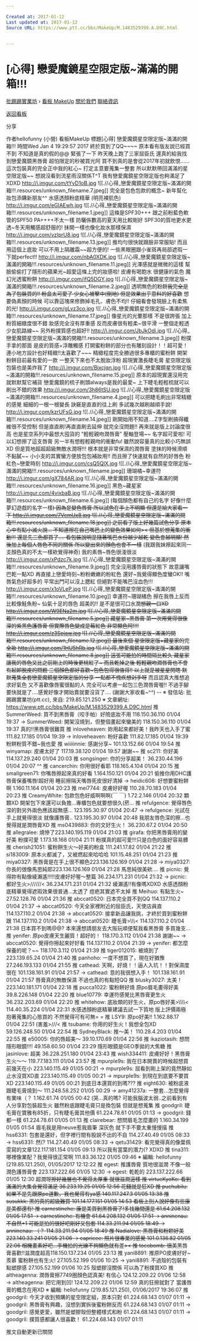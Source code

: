 ```yaml
---

Created at: 2017-01-12
Last updated at: 2017-01-12
Source URL: https://www.ptt.cc/bbs/MakeUp/M.1483529399.A.D9C.html


---
```


# [心得] 戀愛魔鏡星空限定版~滿滿的開箱!!!


[批踢踢實業坊](https://www.ptt.cc/) › [看板 MakeUp](https://www.ptt.cc/bbs/MakeUp/index.html) [關於我們](https://www.ptt.cc/about.html) [聯絡資訊](https://www.ptt.cc/contact.html)

[返回看板](https://www.ptt.cc/bbs/MakeUp/index.html)

分享

作者hellofunny (小營)
看板MakeUp
標題\[心得\] 戀愛魔鏡星空限定版~滿滿的開箱!!!
時間Wed Jan 4 19:29:57 2017
終於買到了QQ~~~~ 原本看有版友說已經買不到 不知道是真的假的@@ 緊張了一下 昨天晚上跑了三家屈臣氏 還真的給我找到戀愛魔鏡黑唇膏 超怕限定的秒被買光阿 買不到真的是會從2017年初就飲恨...... 這次包裝真的完全正中我的紅心~ 打定主意要蒐集一整套 所以默默帶回滿滿的星空限定版~~ 想說沒看到流星雨沒關係T^T 我有戀愛魔鏡星空限定版也夠滿足了XDXD <http://i.imgur.com/tYvD1oB.jpg>
![[.//心得_戀愛魔鏡星空限定版~滿滿的開箱!!!.resources/unknown_filename.7.jpeg]]
完全是包色包款的概念~ 新年幫化妝包添購新朋友^^ 水感透顏粉底精華 (明亮裸肌色) <http://i.imgur.com/eGlAEwh.jpg>
![[.//心得_戀愛魔鏡星空限定版~滿滿的開箱!!!.resources/unknown_filename.1.jpeg]]
這條是SPF30+++ 跟之前粉藍色軟管的SPF50 PA++++不太一樣 防曬係數高的夏天用比較剛好 SPF30的質地更水更透~冬天用觸感超舒服的! 抹開一樣也像化妝水那樣保濕 <http://i.imgur.com/vzlprU8.jpg>
![[.//心得_戀愛魔鏡星空限定版~滿滿的開箱!!!.resources/unknown_filename.13.jpeg]]
推均勻很快就跟臉非常服貼! 而且用這個上底妝 可以不用上隔離霜~~超方便的! 一些黑眼圈跟小雀斑再局部遮瑕一下就perfect!! <http://i.imgur.com/nbA0XDK.jpg>
![[.//心得_戀愛魔鏡星空限定版~滿滿的開箱!!!.resources/unknown_filename.11.jpeg]]
光澤感就是微微的這樣 幫臉偷偷打了隱形的蘋果光~超愛這條上完的妝感啦! 皮膚有喝飽水 很健康的氣色 魔幻光透蜜粉餅 <http://i.imgur.com/ifQ5DGY.jpg>
![[.//心得_戀愛魔鏡星空限定版~滿滿的開箱!!!.resources/unknown_filename.2.jpeg]]
透明無色的粉餅~~我完全是為了包裝買的!! 粉盒太可愛了 少女心被擊中(倒地) 但是效果出乎意料的好喜歡~~ 想要偽素顏的時候 可以靠這塊來修飾掉毛孔、膚色不均!! 仔細看會發現臉上有柔焦的光! <http://i.imgur.com/gLvz3co.jpg>
![[.//心得_戀愛魔鏡星空限定版~滿滿的開箱!!!.resources/unknown_filename.17.jpeg]]
像星光的光暈那樣 不是很誇張 加上粉質細緻度很不錯 妝感完全沒有厚重感 反而皮膚很有輕柔~很平滑 一整個走輕透少女肌路線~~ 另外粉撲質感也超好!! <http://i.imgur.com/JbJkOdi.jpg>
![[.//心得_戀愛魔鏡星空限定版~滿滿的開箱!!!.resources/unknown_filename.3.jpeg]]
粉撲手拿的那面 是皮的質感+浮雕觸感 打開蜜粉餅的部分也有雕刻設計！！超可愛！ 連小地方設計也好精緻!!太喜歡了~~~ 精緻程度完全勝過很多專櫃的蜜粉餅 開架粉餅目前最有愛的一款 一整天下來也不太脫妝浮粉 超現實激長睫毛膏 星空限定版包裝也是美炸我了 <http://i.imgur.com/Bixcjqn.jpg>
![[.//心得_戀愛魔鏡星空限定版~滿滿的開箱!!!.resources/unknown_filename.15.jpeg]]
原本的超現實還沒用完 就默默幫它補貨 戀愛魔鏡的梳子刷頭always是我的最愛~ 上下睫毛輕輕梳就可以刷出不錯的效果 <http://i.imgur.com/3h86tSU.jpg>
![[.//心得_戀愛魔鏡星空限定版~滿滿的開箱!!!.resources/unknown_filename.4.jpeg]]
可以把睫毛刷出非常精緻的感覺 細細的一根一根變長 訣竅是直直的往上刷 多試幾次越刷越順手說! <http://i.imgur.com/kzrUFsG.jpg>
![[.//心得_戀愛魔鏡星空限定版~滿滿的開箱!!!.resources/unknown_filename.14.jpeg]]
剛開始用不知道....Z字型刷搞得纖維很不受控制 但是直直刷!再直直刷去延伸 就完全沒問題!! 再來就是版上討論度很高 也是星空系列中最想大囤貨的 ”輕輕親吻潤唇膏” 壓軸登場~~ 名字超可愛啦! 可以幻想擦了這支唇膏 另一半有想輕輕親吻的衝動fu! 雖然說容量真的比較小巧無誤XD 但是質地超超超級無敵水潤呀!!! 根本就是非常保濕的潤唇膏 塗抹的時候滑順不黏膩~~ 小小支的其實蠻方便放包包補妝用!! 而且擦了快速就有自然的好唇色 粉紅色~戀愛時刻 <http://i.imgur.com/csQ5QlX.jpg>
![[.//心得_戀愛魔鏡星空限定版~滿滿的開箱!!!.resources/unknown_filename.jpeg]]
珊瑚橘~幸運符 <http://i.imgur.com/gX784AR.jpg>
![[.//心得_戀愛魔鏡星空限定版~滿滿的開箱!!!.resources/unknown_filename.16.jpeg]]
黑色~藏星家 <http://i.imgur.com/4vixbaB.jpg>
![[.//心得_戀愛魔鏡星空限定版~滿滿的開箱!!!.resources/unknown_filename.6.jpeg]]
(每個顏色都有自己的名字 好像什麼夢幻遊戲的名字一樣~~) 因為是變色唇膏 所以試色在手上不明顯 但還是給大家看一下 <http://i.imgur.com/7VemUx8.jpg>
![[.//心得_戀愛魔鏡星空限定版~滿滿的開箱!!!.resources/unknown_filename.18.jpeg]]
之前看了版上好幾篇試色分享 原本心中有點小滅火說... 不知道擦在自己嘴巴上的變色效果如何>< 但基於想蒐集的衝動!!! 還是先三色都買了.... 看包裝說明是隨著嘴巴水份越少越乾 變色會越明顯! 然後加上每個人唇色不同的關係 所以變出來的顏色也會不一樣~~ (我跟我妹擦起來同一支顏色真的不太一樣欸覺得神奇) 我的素唇~唇色很淺很淡 <http://i.imgur.com/xPdzc7k.jpg>
![[.//心得_戀愛魔鏡星空限定版~滿滿的開箱!!!.resources/unknown_filename.9.jpeg]]
完全沒用護唇膏的狀態下 故意讓嘴巴乾一點XD 再直接上戀愛時刻~粉粉嫩嫩的粉紅色 還好~我覺得顯色度蠻OK!! 嘴唇氣色好超多的 平常出門可以沒上腮紅 但絕對不能嘴巴沒血色!!! <http://i.imgur.com/x1oVLeP.jpg>
![[.//心得_戀愛魔鏡星空限定版~滿滿的開箱!!!.resources/unknown_filename.10.jpeg]]
幸運符~珊瑚橘色 擦在我唇上反而比較像鮭魚粉~ 仙氣十足的唇色 超美的!! 是不是很可口水潤~~想親一口XD <http://i.imgur.com/W9ENa2m.jpg>
![[.//心得_戀愛魔鏡星空限定版~滿滿的開箱!!!.resources/unknown_filename.5.jpeg]]
藏星家~黑唇膏 第一次用覺得很像深的紫黑色護唇膏 但實際唇色變成是莓紅色 非常顯色阿!!!! <http://i.imgur.com/z3Spjaw.jpg>
![[.//心得_戀愛魔鏡星空限定版~滿滿的開箱!!!.resources/unknown_filename.12.jpeg]]
最後來個 星空限定版+藏星家的完全妝 <http://i.imgur.com/1HU5hRb.jpg>
![[.//心得_戀愛魔鏡星空限定版~滿滿的開箱!!!.resources/unknown_filename.8.jpeg]]
這張可能拍的時間隔比較久 藏星家讓我的唇色又比之前剛上的時後更桃紅了~ 而且乾掉之後 輕輕親吻潤唇膏也不會有起卸脫皮的問題 三個顏色都好喜歡~包色包得很值得!! 以上就是被星星閃瞎 默默蒐集全套戀愛魔鏡星空限定版的分享 一點都不愧疚想剁手呀~~ 而且認真大推想追求好氣色 又不喜歡像唇蜜很黏的人 完全可以考慮一起包三色潤唇膏喔!! 不過手腳要快就是了....感覺好像才開始賣就要沒貨了.... (謝謝大家收看~^^) -- ※ 發信站: 批踢踢實業坊(ptt.cc), 來自: 219.85.121.250 ※ 文章網址: <https://www.ptt.cc/bbs/MakeUp/M.1483529399.A.D9C.html>
推 SummerWeed: 買不到黑唇膏（咬手帕）好險底妝不用 118.150.36.110 01/04 19:37
→ SummerWeed: 開架沒燒到，但整個畫起來蠻美的 118.150.36.110 01/04 19:37
真的!!黑唇膏很難買
推 inloveheaven: 妳用起來都好美！我昨天也入手了蜜 111.82.17.185 01/04 19:39
→ inloveheaven: 粉好喜歡 111.82.17.185 01/04 19:39
粉餅粉質不錯~我也愛
推 wiiiiinnie: 感謝分享~ 101.13.152.66 01/04 19:54
推 winyamap: 皮膚太好了 117.19.38.120 01/04 19:57
謝謝~~
推 sc211: 你好美 114.137.29.240 01/04 20:03
推 songsinger: 你的分享超美！ 36.230.44.196 01/04 20:07
^^
推 cancerchin: 你用很好看耶 118.165.4.104 01/04 20:15
推 smallgreen71: 你嘴唇擦起來真的好看 1.164.150.121 01/04 20:21
偷推你用DHC護唇膏保養嘴唇!超好用 睡前擦隔天嘴唇死皮很好清掉
→ heidic608: 好想要蜜粉餅啊 1.160.11.164 01/04 20:23
推 mei7744: 皮膚好好喔 110.28.70.183 01/04 20:23
推 CreamyWhite: 包款包色好威啊啊啊(￣ ￣) 1.72.2.146 01/04 20:32
顆顆XD 開架包下來還可以負擔...專櫃包色就要想很久(菸...
推 refulgence: 覺得唇色深的對另外兩色應該超無感... 123.195.30.97 01/04 20:47
→ refulgence: 光試在手上就覺得很淡 就像護唇膏.. 123.195.30.97 01/04 20:48
我朋友唇色深的擦...也覺得就是潤唇膏XD
推 ms0439883: 你的文好生火！ 36.230.67.2 01/04 20:50
推 allegralee: 燒慘了223.140.195.119 01/04 21:03
推 girafa: 你把黑唇膏用的變好美 粉撲可愛 1.173.18.168 01/04 21:11
粉撲真的超可愛!!!只是白色的面好容易髒
推 cherish21051: 蜜粉餅生火～好美的粉盒 111.241.17.82 01/04 21:22
推 si183009: 原本火都滅了，又被燃起來哈哈哈 101.15.48.251 01/04 21:23
推 miya0327: 黑唇膏是在手上很不顯色223.136.126.169 01/04 21:28
→ miya0327: 你長的很像馬思純耶223.136.126.169 01/04 21:28
馬思純很美欸....
推 picnic: 覺得妳有點像綾瀨遙!!!!!皮膚好好喔～整篇 36.234.171.231 01/04 21:32
→ picnic: 都好生火>//////< 36.234.171.231 01/04 21:32
綾瀨遙!!有像嗎XDXD 水感透顏粉底精華覺得遮瑕效果很普通...太透了 痘疤其實遮不太掉
推 Meihuo: 有點生火~ 27.52.128.76 01/04 21:36
推 abccat0520: 日本完全買不到QQ 114.137.110.2 01/04 21:37
→ abccat0520: 今天全家裡附近的屈臣氏，天使店員直 114.137.110.2 01/04 21:38
→ abccat0520: 接拿新品讓我挑，才終於買到蜜粉餅跟 114.137.110.2 01/04 21:38
→ abccat0520: 睫毛膏>\\\\\\< 114.137.110.2 01/04 21:38
日本買不到嗎@@? 本來還想請朋友去大阪玩順便幫我看黑唇膏 多買幾支...
推 yenifer: 原po皮膚天生麗質！超好的！ 118.170.3.112 01/04 21:38
謝謝~~
→ abccat0520: 覺得你擦起來好好看 114.137.110.2 01/04 21:39
→ yenifer: 都怎麼保養的呢？~~ 118.170.3.112 01/04 21:39
推 tiger012015: 被燒到了 223.139.65.24 01/04 21:40
推 panhoho: 一度不想買了，現在好猶豫 27.246.193.133 01/04 21:55
推 cathead: 天啊，好燒！！逼人入坑！！對保濕度很在 101.138.161.91 01/04 21:57
→ cathead: 意的我很想入手！ 101.138.161.91 01/04 21:57
唇膏真的無敵保濕 不過也真的有點短QQ
推 blusky3027: 太美！223.140.181.171 01/04 22:18
推 pucca1022: 蜜粉餅好燒 原po眉毛畫得好美 39.8.226.148 01/04 22:20
推 blue10779: 幸運符感覺比黑唇膏更生火 36.232.203.69 01/04 22:20
推 whitehow: 底妝類的好生火，原po唇好美>\\\\\\\\< 114.40.35.224 01/04 22:31
水感透顏粉底精華建議去試一下質地 版上評價兩極 抱著蒐集的心態買的 不然覺得可有可無= =
推 LSY9: 原po好美!! 1.162.88.17 01/04 22:51
(害羞>///<
推 tsubame: 你用的好生火！我想全包XD 59.126.248.50 01/04 22:54
推 SydneyBlack: 推～美！ 110.28.4.203 01/04 22:55
推 e50005: 你的唇超美～ 39.10.170.69 01/04 22:56
推 ikaziotasih: 想問隱形眼鏡!!!! 49.158.60.50 01/04 23:29
隱形眼鏡是GEO季拋的大焦糖
推 jasinlove: 超美 36.228.251.180 01/04 23:43
推 wish334411: 皮膚好好！黑唇膏生火～～ 119.77.183.111 01/04 23:57
推 mpurple9s: 我在日本開賣的時候超想買 前幾天在小 223.140.115.49 01/05 00:21
→ mpurple9s: 屈看到剛上架的竟然靜如止水沒買XD直 223.140.115.49 01/05 00:21
→ mpurple9s: 到現在到底要不要買XD 223.140.115.49 01/05 00:21
到底日本還買的到嗎???
推 eight630: 被粉底液跟睫毛膏燒到～ 111.248.58.252 01/05 00:29
→ amy41237a: 一整套...怎麼覺得有業味（？ 1.162.61.74 01/05 00:42
(哭...真的嗎? 可能我腦波太弱..之前看到有人分享對包裝超生火 雖然粉底跟睫毛膏只是換包裝 但就是想蒐集
推 goodgril: 睫毛膏在寶雅有85折，只有睫毛膏其他價 61.224.78.61 01/05 01:13
→ goodgril: 錢都一樣 61.224.78.61 01/05 01:13
推 clairebear: 想問眉毛怎麼畫的 1.160.34.199 01/05 01:54
眉毛我是用neuve惹我眉筆 深灰色 就下手不要太重慢慢描
推 hss6331: 包套是還好，但字裡行間有股說不出的不自 114.27.40.49 01/05 08:33
→ hss6331: 然(? 114.27.40.49 01/05 08:33
→ qetu31429: 看完覺得真的像葉佩雯寫的文章122.117.181.154 01/05 09:13
所以我有當葉的潛力(? XDXD
推 tina311: 哪裡像業配？我覺得很正常啊 111.83.36.122 01/05 09:46
※ 編輯: hellofunny (219.85.121.250), 01/05/2017 12:12:22
推 egest: 推護唇膏 質地很滋潤 不像一般潤色護唇膏會 223.137.222.66 01/05 12:30
→ egest: 乾乾的 223.137.222.66 01/05 12:30
超潤呀~~擦好幾層也不覺得太厚重 就很滋潤這樣
推 virtueKyoKo: 看到滿滿的大集合覺得滿足 36.233.19.25 01/05 12:56
花錢就是狂XD
推 puchubilu: 如果不是先跟原po道歉，我也覺得有ya感 140.117.247.3 01/05 13:38
推 susukkk: 黑的真的超級難買 101.14.177.151 01/05 14:53
看板上別人說好像有些康是美都還有!
推 earnestinehe: 康是美買到黑唇膏了!多找幾間還是 61.64.208.132 01/05 17:51
→ earnestinehe: 有機會 61.64.208.132 01/05 17:51
→ anninenau: 不自然+1 可能是拍的很好吧剛好又包套 114.33.211.94 01/05 18:49
→ anninenau: （？ 114.33.211.94 01/05 18:49
推 Nadialove: 黑唇膏和粉餅好美 223.140.33.241 01/05 21:06
→ capricee: 照片很專業的感覺 101.0.136.82 01/05 22:06
相機畫素好吧...手機拍的光線不夠顯色就有差><
推 tocobomb: 很美~~黑唇膏喜歡!!滋潤度超高118.150.137.234 01/05 23:13
推 yani8891: 推原PO皮膚好好~羨慕 蜜粉餅也有生火! 27.105.52.199 01/06 10:25
→ yani8891: 不過殼的包裝有點塑膠感 27.105.52.199 01/06 10:25
殼塑膠沒關係 可以為了粉撲買XD
推 altheagenna: 潤唇膏擦7749圈顏色認真美! 有信心 124.12.209.22 01/06 12:58
→ altheagenna: 把它用到凹! 124.12.209.22 01/06 12:59
真的狂擦就對了 當護唇膏的概念在用XD ※ 編輯: hellofunny (219.85.121.250), 01/06/2017 19:36:07
推 goodgril: 今天才收到預購的星空限定組，原本只對 61.224.68.143 01/07 01:11
→ goodgril: 黑唇膏有興趣，沒想到實拆後蜜粉餅反而 61.224.68.143 01/07 01:11
→ goodgril: 感覺更愛，雖然是塑膠殼但整體樣式和粉 61.224.68.143 01/07 01:11
→ goodgril: 撲質感都讓人很喜歡！ 61.224.68.143 01/07 01:11

推文自動更新已關閉

